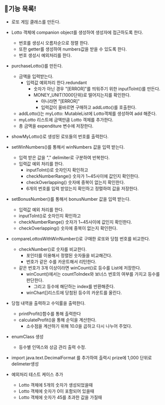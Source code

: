 ## 📄기능 목록!

- 로또 게임 클래스를 만든다.
- Lotto 객체에 companion object를 생성하여 생성자에 접근하도록 한다.
    - 번호를 생성시 오름차순으로 정렬 한다.
    - 또한 getter를 생성하여 numbers값을 받을 수 있도록 한다.
    - 번호 생성시 예외처리를 한다.

- purchaseLotto()를 만든다.
    - 금액을 입력받는다.
        - 입력값 예외처리 한다.redundant
            - 숫자가 아닌 경우 "[ERROR]"를 띄워주기 위한 inputToInt()를 만든다.
            - MONEY_UNIT(1000단위)로 떨어지는지를 확인한다.
                - 아니라면 "[ERROR]"
                - 입력값이 올바르면 구매하고 addLotto()를 호출한다.
    - addLotto()는 myLotto: MutableList<Lotto>에 Lotto객체를 생성하여 add 해준다.
    - myLotto 리스트에 금액만큼 Lotto 객체를 추가한다.
    - 총 금액을 expenditure 변수에 저장한다.

- showMyLotto()로 생성된 로또들의 번호를 출력한다.

- setWinNumbers()를 통해서 winNumbers 값을 입력 받는다.
    - 입력 받은 값을 "," delimiter로 구분하여 반복한다.
    - 입력값 예외 처리를 한다.
        - inputToInt()로 숫자인지 확인하고
        - checkNumberRange() 숫자가 1~45사이에 값인지 확인한다.
        - checkOverlapping() 숫자에 중복이 없는지 확인한다.
        - 6개의 번호를 입력 받았는지 확인하고 정렬하여 값을 저장한다.
- setBonusNumber()를 통해서 bonusNumber 값을 입력 받는다.
    - 입력값 예외 처리를 한다.
    - inputToInt()로 숫자인지 확인하고
    - checkNumberRange() 숫자가 1~45사이에 값인지 확인한다.
    - checkOverlapping() 숫자에 중복이 없는지 확인한다.
- compareLottosWithWinNumber()로 구매한 로또와 당첨 번호를 비교한다.
    - checkNumber()로 숫자를 비교한다.
        - 포인터를 이용해서 정렬된 숫자들을 비교해간다.
        - 번호가 같은 수를 카운트해서 리턴한다.
    - 같은 번호가 3개 이상이라면 winCount()로 등수를 List에 저장한다.
        - winCount()에서는 countToIndex와 보너스 번호의 여부를 가지고 등수를 판단한다.
            - 그리고 등수에 해단하는 index를 반환해준다.
        - winChart[]리스트에 당첨된 등수의 카운트를 올린다.
- 당첨 내역을 출력하고 수익률을 출력한다.
  - printProfit()함수를 통해 출력한다
  - calculateProfit()을 통해 순익을 계산한다.
      - 소수점을 계산하기 위해 10.0을 곱하고 다시 나누어 주었다.
- enumClass 생성
  - 등수별 인덱스와 상금 관리 출력 수정.
- import java.text.DecimalFormat 를 추가하여 출력시 prize에 1,000 단위로 delimeter생성

- 예외처리 테스트 케이스 추가 
  - Lotto 객체에 5개의 숫자가 생성되었을때
  - Lotto 객체에 숫자가 0이 포함되어 있을때
  - Lotto 객체에 숫자가 45를 초과한 값을 가질때